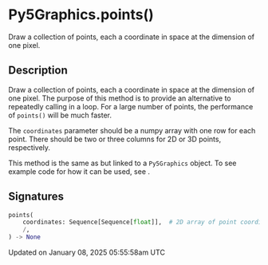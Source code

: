 # Py5Graphics.points()

Draw a collection of points, each a coordinate in space at the dimension of one pixel.

## Description

Draw a collection of points, each a coordinate in space at the dimension of one pixel. The purpose of this method is to provide an alternative to repeatedly calling [](py5graphics_point) in a loop. For a large number of points, the performance of `points()` will be much faster.

The `coordinates` parameter should be a numpy array with one row for each point. There should be two or three columns for 2D or 3D points, respectively.

This method is the same as [](sketch_points) but linked to a `Py5Graphics` object. To see example code for how it can be used, see [](sketch_points).

## Signatures

```python
points(
    coordinates: Sequence[Sequence[float]],  # 2D array of point coordinates with 2 or 3 columns for 2D or 3D points, respectively
    /,
) -> None
```

Updated on January 08, 2025 05:55:58am UTC
